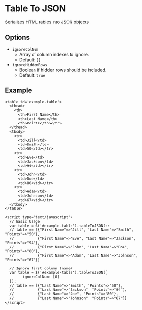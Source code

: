 # Table To JSON

Serializes HTML tables into JSON objects.

## Options
- `ignoreColNum`
  - Array of column indexes to ignore.
  - Default: `[]`
- `ignoreHiddenRows`
  - Boolean if hidden rows should be included.
  - Default: `true`
  
## Example

    <table id='example-table'>
      <thead>
        <th>
          <th>First Name</th>
          <th>Last Name</th>
          <th>Points</th></tr>
      </thead>
      <tbody>
        <tr>
          <td>Jill</td>
          <td>Smith</td>
          <td>50</td></tr>
        <tr>
          <td>Eve</td>
          <td>Jackson</td>
          <td>94</td></tr>
        <tr>
          <td>John</td>
          <td>Doe</td>
          <td>80</td></tr>
        <tr>
          <td>Adam</td>
          <td>Johnson</td>
          <td>67</td></tr>
      </tbody>
    </table>

    <script type="text/javascript">
      // Basic Usage
      var table = $('#example-table').tableToJSON();
      // table == [{"First Name"=>"Jill", "Last Name"=>"Smith", "Points"=>"50"}, 
      //           {"First Name"=>"Eve", "Last Name"=>"Jackson", "Points"=>"94"},
      //           {"First Name"=>"John", "Last Name"=>"Doe", "Points"=>"80"},
      //           {"First Name"=>"Adam", "Last Name"=>"Johnson", "Points"=>"67"}]
      
      // Ignore first column (name)
      var table = $('#example-table').tableToJSON({
            ignoreColNum: [0]
      });
      // table == [{"Last Name"=>"Smith", "Points"=>"50"}, 
      //           {"Last Name"=>"Jackson", "Points"=>"94"},
      //           {"Last Name"=>"Doe", "Points"=>"80"},
      //           {"Last Name"=>"Johnson", "Points"=>"67"}]
    </script>
